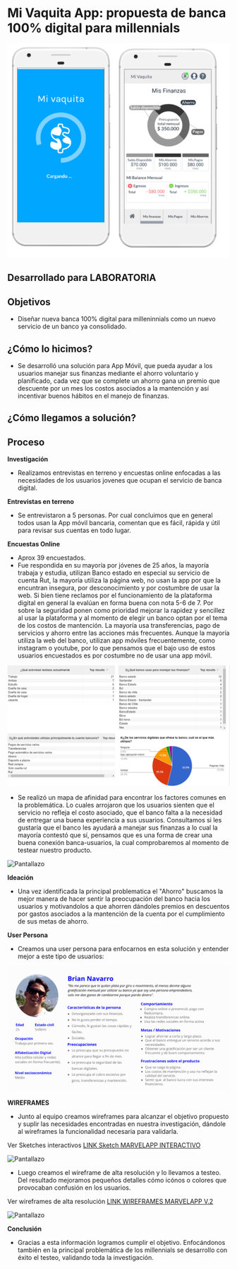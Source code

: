 # Mi Vaquita App: propuesta de banca 100% digital para millennials

![Pantallazo](assets/vaquita.png)

## Desarrollado para LABORATORIA

## Objetivos

- Diseñar nueva banca 100% digital para milleninnials como un nuevo servicio de un banco ya consolidado.

## ¿Cómo lo hicimos?

- Se desarrolló una solución para App Móvil, que pueda ayudar a los usuarios manejar sus finanzas mediante el ahorro voluntario y planificado, cada vez que se complete un ahorro gana un premio que descuente por un mes los costos asociados a la mantención y así incentivar buenos hábitos en el manejo de finanzas.

## ¿Cómo llegamos a solución?

## Proceso

**Investigación**
- Realizamos entrevistas en terreno y encuestas online enfocadas a las necesidades de los usuarios jovenes que ocupan el servicio de banca digital.

**Entrevistas en terreno**
- Se entrevistaron a 5 personas. Por cual concluimos que en general todos usan la App móvil bancaria, comentan que es fácil, rápida y útil para revisar sus cuentas en todo lugar.

**Encuestas Online**
- Aprox 39 encuestados.
- Fue respondida en su mayoría por jóvenes de 25 años, la mayoría trabaja y estudia, utilizan Banco estado en especial su servicio de cuenta Rut, la mayoría utiliza la página web, no usan la app por que la encuntran insegura, por desconocimiento y por costumbre de usar la web. Si bien tiene reclamos por el funcionamiento de la plataforma digital en general la evalúan en forma buena con nota 5-6 de 7. Por sobre la seguridad ponen como prioridad mejorar la rapidez y sencillez al usar la plataforma y al momento de elegir un banco optan por el tema de los costos de mantención. La mayoría usa transferencias, pago de servicios y ahorro entre las acciones más frecuentes. Aunque la mayoría utiliza la web del banco, utilizan app móviles frecuentemente, como instagram o youtube, por lo que pensamos que el bajo uso de estos usuarios encuestados es por costumbre no de usar una app móvil.

![Pantallazo](assets/encuesta.png)

- Se realizó un mapa de afinidad para encontrar los factores comunes en la problemática. Lo cuales arrojaron que los usuarios sienten que el servicio no refleja el costo asociado, que el banco falta a la necesidad de entregar una buena experiencia a sus usuarios. Consultamos si les gustaría que el banco les ayudará a manejar sus finanzas a lo cual la mayoría contestó que sí, pensamos que es una forma de crear una buena conexión banca-usuarios, la cual comprobaremos al momento de testear nuestro producto.

![Pantallazo](assets/mapa.jpg)

**Ideación**

- Una vez identificada la principal problematica el "Ahorro" buscamos la mejor manera de hacer sentir la preocupación del banco hacia los usuarios y motivandolos a que ahorren dándoles premios en descuentos por gastos asociados a la mantención de la cuenta por el cumplimiento de sus metas de ahorro.

**User Persona**
- Creamos una user persona para enfocarnos en esta solución y entender mejor a este tipo de usuarios:

![Pantallazo](assets/user.png)

**WIREFRAMES**

- Junto al equipo creamos wireframes para alcanzar el objetivo propuesto y suplir las necesidades encontradas en nuestra investigación, dándole al wireframes la funcionalidad necesaria para validarla.

Ver Sketches interactivos
[LINK Sketch MARVELAPP INTERACTIVO ](https://marvelapp.com/8189684)

![Pantallazo](wireframes.png)

- Luego creamos el wireframe de alta resolución y lo llevamos a testeo. Del resultado mejoramos pequeños detalles cómo icónos o colores que provocaban confusión en los usuarios.

Ver wireframes de alta resolución
[LINK WIREFRAMES MARVELAPP V.2 ](https://marvelapp.com/40hddj5/screen/39138866)

![Pantallazo](wireframe2.png)

**Conclusión**

-  Gracias a esta información logramos cumplir el objetivo. Enfocándonos también en la principal problemática de los millennials se desarrollo con éxito el testeo, validando toda la investigación.
